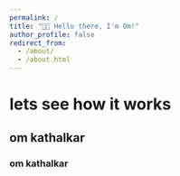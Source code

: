 ```yaml
---
permalink: /
title: "👋🏻 Hello there, I'm Om!"
author_profile: false
redirect_from: 
  - /about/
  - /about.html
---
```


# lets see how it works
## om kathalkar
### om kathalkar
